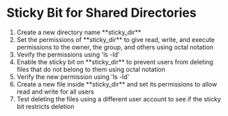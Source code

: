 # Sticky Bit for Shared Directories
<ol>
	<li> Create a new directory name **sticky_dir** </li>
	<li> Set the permissions of **sticky_dir** to give read, write, and execute permissions to the owner, the group, and others using octal notation </li>
	<li> Vevify the permissions using 'ls -ld' </li>
	<li> Enable the sticky bit on **sticky_dir** to prevent users from deleting files that do not belong to them using octal notation </li>
	<li> Verify the new permission using 'ls -ld' </li>
	<li> Create a new file inside **sticky_dir** and set its permissions to allow read and write for all users </li>
	<li> Test deleting the files using a different user account to see if the sticky bit restricts deletion </li>
